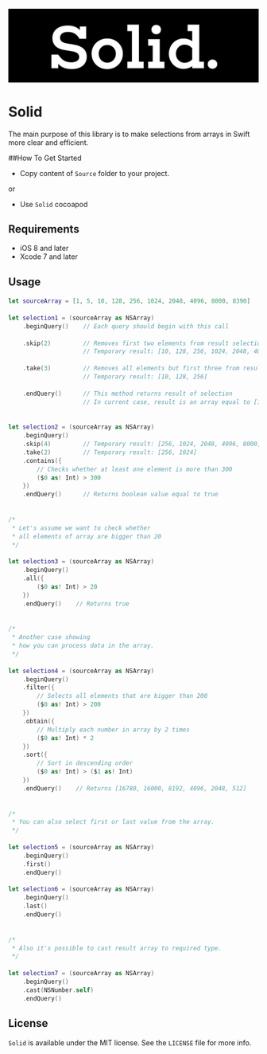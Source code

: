 <p align="center" >
<img src="https://github.com/igormatyushkin014/Solid/blob/master/Logo/logo-1024-300.png" alt="Solid" title="Solid">
</p>

# Solid

The main purpose of this library is to make selections from arrays in Swift more clear and efficient.

##How To Get Started

- Copy content of `Source` folder to your project.

or

- Use `Solid` cocoapod

## Requirements

* iOS 8 and later
* Xcode 7 and later

## Usage

```swift
let sourceArray = [1, 5, 10, 128, 256, 1024, 2048, 4096, 8000, 8390]

let selection1 = (sourceArray as NSArray)
    .beginQuery()    // Each query should begin with this call

    .skip(2)         // Removes first two elements from result selection
                     // Temporary result: [10, 128, 256, 1024, 2048, 4096, 8000, 8390]

    .take(3)         // Removes all elements but first three from result selection
                     // Temporary result: [10, 128, 256]

    .endQuery()      // This method returns result of selection
                     // In current case, result is an array equal to [10, 128, 256]


let selection2 = (sourceArray as NSArray)
    .beginQuery()
    .skip(4)         // Temporary result: [256, 1024, 2048, 4096, 8000, 8390]
    .take(2)         // Temporary result: [256, 1024]
    .contains({
        // Checks whether at least one element is more than 300
        ($0 as! Int) > 300
    })
    .endQuery()      // Returns boolean value equal to true


/*
 * Let's assume we want to check whether
 * all elements of array are bigger than 20
 */

let selection3 = (sourceArray as NSArray)
    .beginQuery()
    .all({
        ($0 as! Int) > 20
    })
    .endQuery()    // Returns true


/*
 * Another case showing
 * how you can process data in the array.
 */

let selection4 = (sourceArray as NSArray)
    .beginQuery()
    .filter({
        // Selects all elements that are bigger than 200
        ($0 as! Int) > 200
    })
    .obtain({
        // Multiply each number in array by 2 times
        ($0 as! Int) * 2
    })
    .sort({
        // Sort in descending order
        ($0 as! Int) > ($1 as! Int)
    })
    .endQuery()    // Returns [16780, 16000, 8192, 4096, 2048, 512]


/*
 * You can also select first or last value from the array.
 */

let selection5 = (sourceArray as NSArray)
    .beginQuery()
    .first()
    .endQuery()

let selection6 = (sourceArray as NSArray)
    .beginQuery()
    .last()
    .endQuery()


/*
 * Also it's possible to cast result array to required type.
 */

let selection7 = (sourceArray as NSArray)
    .beginQuery()
    .cast(NSNumber.self)
    .endQuery()
```

## License

`Solid` is available under the MIT license. See the `LICENSE` file for more info.
